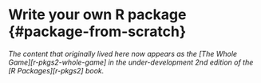 # Write your own R package {#package-from-scratch}



<!--Original content: https://stat545.com/packages06_foofactors-package.html-->

*The content that originally lived here now appears as the [The Whole Game][r-pkgs2-whole-game] in the under-development 2nd edition of the [R Packages][r-pkgs2] book.*
